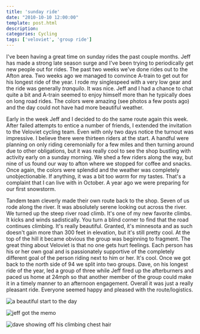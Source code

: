 ```yaml
---
title: 'sunday ride'
date: "2010-10-10 12:00:00"
template: post.html
description: 
categories: Cycling
tags: ['veloviet', 'group ride']
---
```


I've been having a great time on sunday rides the past couple months. Jeff has made a strong late season surge and I've been trying to periodically get new people out for rides. The past two weeks we've done rides out to the Afton area. Two weeks ago we managed to convince A-train to get out for his longest ride of the year. I rode my singlespeed with a very low gear and the ride was generally *tranquilo*. It was nice. Jeff and I had a chance to chat quite a bit and A-train seemed to enjoy himself more than he typically does on long road rides. The colors were amazing (see photos a few posts ago) and the day could not have had more beautiful weather.  
  
Early in the week Jeff and I decided to do the same route again this week. After failed attempts to entice a number of friends, I extended the invitation to the Veloviet cycling team. Even with only two days notice the turnout was impressive. I believe there were thirteen riders at the start. A handful were planning on only riding ceremonially for a few miles and then turning around due to other obligations, but it was really cool to see the shop bustling with activity early on a sunday morning. We shed a few riders along the way, but nine of us found our way to afton where we stopped for coffee and snacks. Once again, the colors were splendid and the weather was completely unobjectionable. If anything, it was a bit too *warm* for my tastes. That's a complaint that I can live with in October. A year ago we were preparing for our first snowstorm.  
  
Tandem team cleverly made their own route back to the shop. Seven of us rode along the river. It was absolutely serene looking out across the river. We turned up the steep river road climb. It's one of my new favorite climbs. It kicks and winds sadistically. You turn a blind corner to find that the road continues climbing. It's really beautiful. Granted, it's minnesota and as such doesn't gain more than 300 feet in elevation, but it's still pretty cool. At the top of the hill it became obvious the group was beginning to fragment. The great thing about Veloviet is that no one gets hurt feelings. Each person has his or her own goal and is passionately supportive of the completely different goal of the person riding next to him or her. It's cool. Once we got back to the north side of 94 we split into two groups. Dave, on his longest ride of the year, led a group of three while Jeff fired up the afterburners and paced us home at 24mph so that another member of the group could make it in a timely manner to an afternoon engagement. Overall it was just a really pleasant ride. Everyone seemed happy and pleased with the route/logistics.  
  
![a beautiful start to the day](http://f.slowtheory.com/5069484530_afa345795e.jpg "a beautiful start to the day")  
  
![jeff got the memo](http://f.slowtheory.com/5069484954_13399ddbc4.jpg "jeff got the memo")  
  
![dave showing off his climbing chest hair](http://f.slowtheory.com/5068877461_0caf3eda4c.jpg "dave showing off his climbing chest hair")